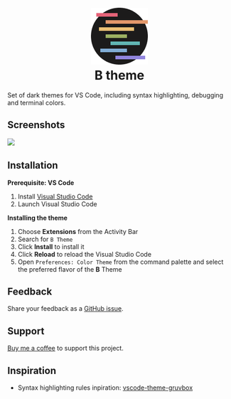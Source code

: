 
<h1 align="center">
  <br>
  <a href="https://marketplace.visualstudio.com/items?itemName=brano.b-theme" target="_blank">
    <img src="https://raw.githubusercontent.com/surfinzap/b-theme-vscode/master/assets/b-theme-icon.png">
  </a>
  <br>
  B theme
  <br>
</h1>


Set of dark themes for VS Code, including syntax highlighting, debugging and terminal colors. 

<!-- ![](assets/b-theme-colors.png) -->

## Screenshots

![](assets/b-theme-sample.png)


## Installation

**Prerequisite: VS Code**
1. Install [Visual Studio Code](https://code.visualstudio.com/)
2. Launch Visual Studio Code

**Installing the theme**
1. Choose **Extensions** from the Activity Bar
2. Search for `B Theme`
3. Click **Install** to install it
4. Click **Reload** to reload the Visual Studio Code
5. Open `Preferences: Color Theme` from the command palette and select the preferred flavor of the **B** Theme


## Feedback

Share your feedback as a [GitHub issue](https://github.com/surfinzap/b-theme-vscode/issues).


## Support 

[Buy me a coffee](https://ko-fi.com/branosandala) to support this project. 


## Inspiration

- Syntax highlighting rules inpiration: [vscode-theme-gruvbox](https://github.com/jdinhify/vscode-theme-gruvbox)